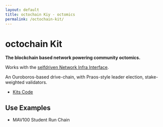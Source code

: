 ```yaml
---
layout: default
title: octochain Kiy - octomics
permalink: /octochain-kit/
---
```


# octochain Kit

**The blockchain based network powering community octomics.**

Works with the [selfdriven Network Infra Interface](https://www.selfdriven.network/infra-interface/).

An Ouroboros-based drive-chain, with Praos-style leader election, stake-weighted validators.

- [Kits Code](https://github.com/selfdriven-octo/octomics/tree/main/docs/kits)

## Use Examples
- MAV100 Student Run Chain

